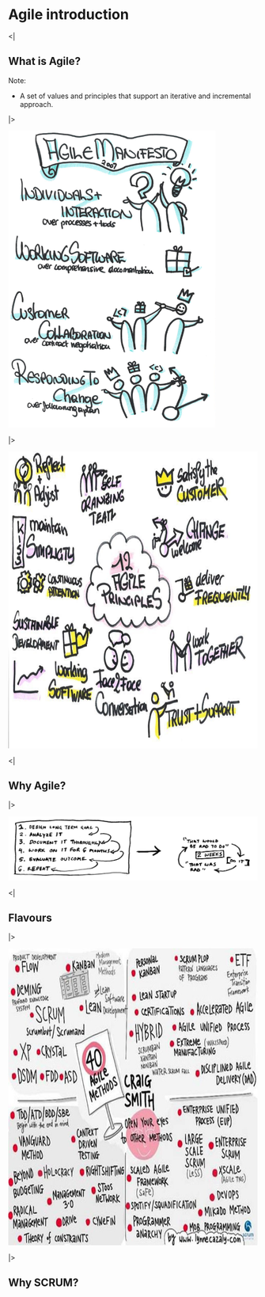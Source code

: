 # Agile introduction


<|

## What is Agile?

Note:
- A set of values and principles that support an iterative and incremental approach.

|>

<img src="img/agile-manifesto.png" height="600" />

|>

<img src="img/agile-principles.jpg" height="600" />

<|

## Why Agile?

|>

<img src="img/waterfall-vs-scrum.jpeg" />

<|

## Flavours

|>

<img src="img/flavours_agile.jpg" height="600" />

|>

## Why SCRUM?